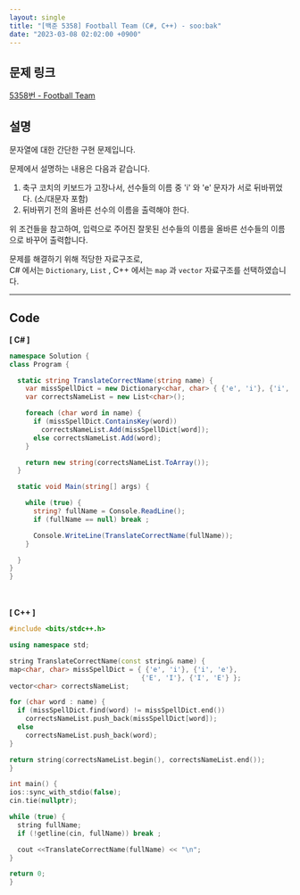 ```yaml
---
layout: single
title: "[백준 5358] Football Team (C#, C++) - soo:bak"
date: "2023-03-08 02:02:00 +0900"
---
```


## 문제 링크
  [5358번 - Football Team](https://www.acmicpc.net/problem/5358)

## 설명
  문자열에 대한 간단한 구현 문제입니다. <br>

  문제에서 설명하는 내용은 다음과 같습니다. <br>
  1. 축구 코치의 키보드가 고장나서, 선수들의 이름 중 'i' 와 'e' 문자가 서로 뒤바뀌었다. (소/대문자 포함)
  2. 뒤바뀌기 전의 올바른 선수의 이름을 출력해야 한다.

  위 조건들을 참고하여, 입력으로 주어진 잘못된 선수들의 이름을 올바른 선수들의 이름으로 바꾸어 출력합니다.<br>

  문제를 해결하기 위해 적당한 자료구조로, <br>
  C# 에서는 `Dictionary`, `List` , C++ 에서는 `map` 과 `vector` 자료구조를 선택하였습니다. <br>

- - -

## Code
<b>[ C# ] </b>
<br>

  ```c#
namespace Solution {
  class Program {

    static string TranslateCorrectName(string name) {
      var missSpellDict = new Dictionary<char, char> { {'e', 'i'}, {'i', 'e'}, {'E', 'I'}, {'I', 'E'} };
      var correctsNameList = new List<char>();

      foreach (char word in name) {
        if (missSpellDict.ContainsKey(word))
          correctsNameList.Add(missSpellDict[word]);
        else correctsNameList.Add(word);
      }

      return new string(correctsNameList.ToArray());
    }

    static void Main(string[] args) {

      while (true) {
        string? fullName = Console.ReadLine();
        if (fullName == null) break ;

        Console.WriteLine(TranslateCorrectName(fullName));
      }

    }
  }
}
  ```
<br><br>
<b>[ C++ ] </b>
<br>

  ```c++
#include <bits/stdc++.h>

using namespace std;

string TranslateCorrectName(const string& name) {
  map<char, char> missSpellDict = { {'e', 'i'}, {'i', 'e'},
                                   {'E', 'I'}, {'I', 'E'} };
  vector<char> correctsNameList;

  for (char word : name) {
    if (missSpellDict.find(word) != missSpellDict.end())
      correctsNameList.push_back(missSpellDict[word]);
    else
      correctsNameList.push_back(word);
  }

  return string(correctsNameList.begin(), correctsNameList.end());
}

int main() {
  ios::sync_with_stdio(false);
  cin.tie(nullptr);

  while (true) {
    string fullName;
    if (!getline(cin, fullName)) break ;

    cout <<TranslateCorrectName(fullName) << "\n";
  }

  return 0;
}
  ```
